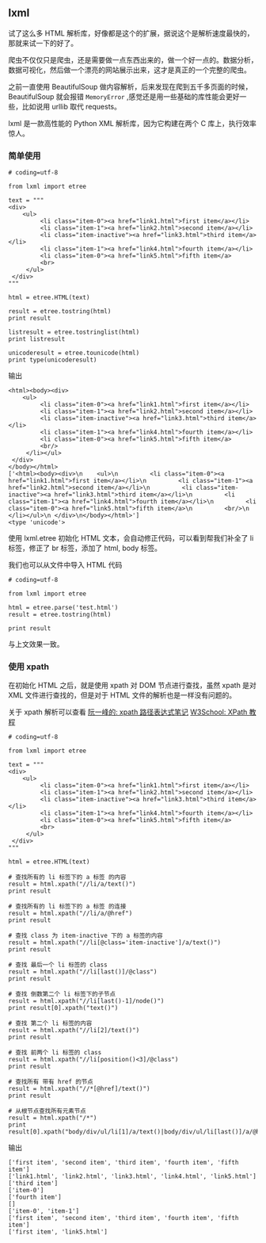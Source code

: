 ## lxml

试了这么多 HTML 解析库，好像都是这个的扩展，据说这个是解析速度最快的，那就来试一下的好了。

爬虫不仅仅只是爬虫，还是需要做一点东西出来的，做一个好一点的。数据分析，数据可视化，然后做一个漂亮的网站展示出来，这才是真正的一个完整的爬虫。

之前一直使用 BeautifulSoup 做内容解析，后来发现在爬到五千多页面的时候，BeautifulSoup 就会报错 `MemoryError` ,感觉还是用一些基础的库性能会更好一些，比如说用 urllib 取代 requests。

lxml 是一款高性能的 Python XML 解析库，因为它构建在两个 C 库上，执行效率惊人。

### 简单使用

```
# coding=utf-8

from lxml import etree

text = """
<div>
    <ul>
         <li class="item-0"><a href="link1.html">first item</a></li>
         <li class="item-1"><a href="link2.html">second item</a></li>
         <li class="item-inactive"><a href="link3.html">third item</a></li>
         <li class="item-1"><a href="link4.html">fourth item</a></li>
         <li class="item-0"><a href="link5.html">fifth item</a>
         <br>
     </ul>
 </div>
"""

html = etree.HTML(text)

result = etree.tostring(html)
print result

listresult = etree.tostringlist(html)
print listresult

unicoderesult = etree.tounicode(html)
print type(unicoderesult)

```

输出

```
<html><body><div>
    <ul>
         <li class="item-0"><a href="link1.html">first item</a></li>
         <li class="item-1"><a href="link2.html">second item</a></li>
         <li class="item-inactive"><a href="link3.html">third item</a></li>
         <li class="item-1"><a href="link4.html">fourth item</a></li>
         <li class="item-0"><a href="link5.html">fifth item</a>
         <br/>
     </li></ul>
 </div>
</body></html>
['<html><body><div>\n    <ul>\n         <li class="item-0"><a href="link1.html">first item</a></li>\n         <li class="item-1"><a href="link2.html">second item</a></li>\n         <li class="item-inactive"><a href="link3.html">third item</a></li>\n         <li class="item-1"><a href="link4.html">fourth item</a></li>\n         <li class="item-0"><a href="link5.html">fifth item</a>\n         <br/>\n     </li></ul>\n </div>\n</body></html>']
<type 'unicode'>
```

使用 lxml.etree 初始化 HTML 文本，会自动修正代码，可以看到帮我们补全了 li 标签，修正了 br 标签，添加了 html, body 标签。

我们也可以从文件中导入 HTML 代码

```
# coding=utf-8

from lxml import etree

html = etree.parse('test.html')
result = etree.tostring(html)

print result
```

与上文效果一致。

### 使用 xpath

在初始化 HTML 之后，就是使用 xpath 对 DOM 节点进行查找，虽然 xpath 是对 XML 文件进行查找的，但是对于 HTML 文件的解析也是一样没有问题的。

关于 xpath 解析可以查看 [阮一峰的: xpath 路径表达式笔记](http://www.ruanyifeng.com/blog/2009/07/xpath_path_expressions.html) [W3School: XPath 教程](http://www.w3school.com.cn/xpath/)

```
# coding=utf-8

from lxml import etree

text = """
<div>
    <ul>
         <li class="item-0"><a href="link1.html">first item</a></li>
         <li class="item-1"><a href="link2.html">second item</a></li>
         <li class="item-inactive"><a href="link3.html">third item</a></li>
         <li class="item-1"><a href="link4.html">fourth item</a></li>
         <li class="item-0"><a href="link5.html">fifth item</a>
         <br>
     </ul>
 </div>
"""

html = etree.HTML(text)

# 查找所有的 li 标签下的 a 标签 的内容
result = html.xpath("//li/a/text()")
print result

# 查找所有的 li 标签下的 a 标签 的连接
result = html.xpath("//li/a/@href")
print result

# 查找 class 为 item-inactive 下的 a 标签的内容
result = html.xpath("//li[@class='item-inactive']/a/text()")
print result

# 查找 最后一个 li 标签的 class
result = html.xpath("//li[last()]/@class")
print result

# 查找 倒数第二个 li 标签下的子节点
result = html.xpath("//li[last()-1]/node()")
print result[0].xpath("text()")

# 查找 第二个 li 标签的内容
result = html.xpath("//li[2]/text()")
print result

# 查找 前两个 li 标签的 class
result = html.xpath("//li[position()<3]/@class")
print result

# 查找所有 带有 href 的节点
result = html.xpath("//*[@href]/text()")
print result

# 从根节点查找所有元素节点
result = html.xpath("/*")
print result[0].xpath("body/div/ul/li[1]/a/text()|body/div/ul/li[last()]/a/@href")

```

输出

```
['first item', 'second item', 'third item', 'fourth item', 'fifth item']
['link1.html', 'link2.html', 'link3.html', 'link4.html', 'link5.html']
['third item']
['item-0']
['fourth item']
[]
['item-0', 'item-1']
['first item', 'second item', 'third item', 'fourth item', 'fifth item']
['first item', 'link5.html']
```


